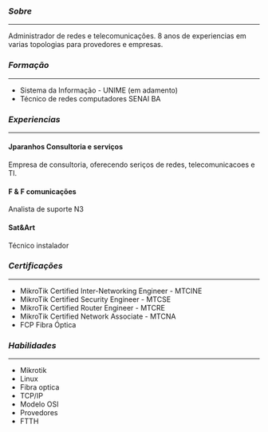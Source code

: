 <i> <b> <h3> Sobre </h3> </b></i> 
 <hr>

Administrador de redes e telecomunicações.  8 anos de experiencias em varias topologias para provedores e empresas.

  
<i> <b> <h3> Formação  </h3> </b></i> 
<hr> 
 
 
<ul>
<li>Sistema da Informação - UNIME (em adamento) </li>
<li>Técnico de redes computadores SENAI BA </li>
</ul>

  
<i> <b> <h3> Experiencias  </h3> </b></i> 
<hr>
 
<h4> Jparanhos Consultoria e serviços </h4>
 Empresa de consultoria, oferecendo seriços de redes, telecomunicacoes e TI. 
 
<h4> F & F comunicações </h4>
Analista de suporte N3

<h4> Sat&Art </h4>
Técnico instalador

  
<i> <b> <h3> Certificações </h3> </b></i> 
<hr>

<ul>
<li>MikroTik Certified Inter-Networking Engineer - MTCINE </li>
<li>MikroTik Certified Security Engineer - MTCSE</li>
<li>MikroTik Certified Router Engineer - MTCRE </li>
<li>MikroTik Certified Network Associate - MTCNA </li>
<li>FCP Fibra Óptica</li>
</ul>


<i> <b> <h3> Habilidades </h3> </b></i>  <hr>

<ul>
<li>Mikrotik </li>
<li>Linux</li>
<li>Fibra optica </li>
<li>TCP/IP </li>
<li>Modelo OSI </li>
<li>Provedores </li>
<li>FTTH </li>
</ul>


